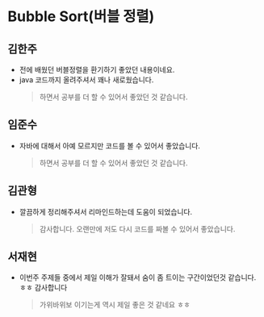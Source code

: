 # Bubble Sort(버블 정렬)

## 김한주
- 전에 배웠던 버블정렬을 환기하기 좋았던 내용이네요.
- java 코드까지 올려주셔서 꽤나 새로웠습니다.
  > 하면서 공부를 더 할 수 있어서 좋았던 것 같습니다.

## 임준수
- 자바에 대해서 아예 모르지만 코드를 볼 수 있어서 좋았습니다.
  > 하면서 공부를 더 할 수 있어서 좋았던 것 같습니다.


## 김관형
- 깔끔하게 정리해주셔서 리마인드하는데 도움이 되었습니다.
  > 감사합니다. 오랜만에 저도 다시 코드를 짜볼 수 있어서 좋았습니다.

## 서재현
- 이번주 주제들 중에서 제일 이해가 잘돼서 숨이 좀 트이는 구간이었던것 같습니다. ㅎㅎ 감사합니다 
  > 가위바위보 이기는게 역시 제일 좋은 것 같네요 ㅎㅎ

